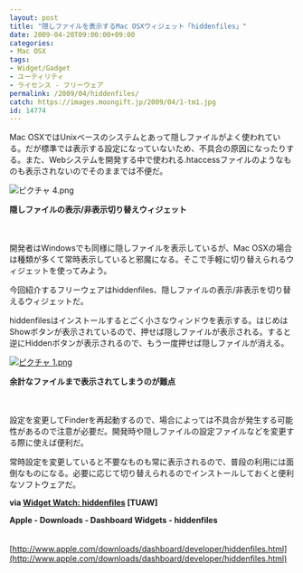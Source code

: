 ```yaml
---
layout: post
title: "隠しファイルを表示するMac OSXウィジェット「hiddenfiles」"
date: 2009-04-20T09:00:00+09:00
categories:
- Mac OSX
tags: 
- Widget/Gadget
- ユーティリティ
- ライセンス - フリーウェア
permalink: /2009/04/hiddenfiles/
catch: https://images.moongift.jp/2009/04/1-tm1.jpg
id: 14774
---
```

Mac OSXではUnixベースのシステムとあって隠しファイルがよく使われている。だが標準では表示する設定になっていないため、不具合の原因になったりする。また、Webシステムを開発する中で使われる.htaccessファイルのようなものも表示されないのでそのままでは不便だ。

  

![ピクチャ 4.png](https://images.moongift.jp/2009/04/43.png)  
  
**隠しファイルの表示/非表示切り替えウィジェット**

  

　

  

開発者はWindowsでも同様に隠しファイルを表示しているが、Mac OSXの場合は種類が多くて常時表示していると邪魔になる。そこで手軽に切り替えられるウィジェットを使ってみよう。

  

今回紹介するフリーウェアはhiddenfiles、隠しファイルの表示/非表示を切り替えるウィジェットだ。

  
<!--more-->

hiddenfilesはインストールするとごく小さなウィンドウを表示する。はじめはShowボタンが表示されているので、押せば隠しファイルが表示される。すると逆にHiddenボタンが表示されるので、もう一度押せば隠しファイルが消える。

  

[![ピクチャ 1.png](https://images.moongift.jp/2009/04/1-tm1.jpg)](https://images.moongift.jp/2009/04/13.png)  
  
**余計なファイルまで表示されてしまうのが難点**

  

　

  

設定を変更してFinderを再起動するので、場合によっては不具合が発生する可能性があるので注意が必要だ。開発時や隠しファイルの設定ファイルなどを変更する際に使えば便利だ。

  

常時設定を変更していると不要なものも常に表示されるので、普段の利用には面倒なものになる。必要に応じて切り替えられるのでインストールしておくと便利なソフトウェアだ。

  

**via [Widget Watch: hiddenfiles](http://www.tuaw.com/2009/04/03/widget-watch-hiddenfiles/) [TUAW]**

  

**Apple - Downloads - Dashboard Widgets - hiddenfiles**  
  
　[http://www.apple.com/downloads/dashboard/developer/hiddenfiles.html](http://www.apple.com/downloads/dashboard/developer/hiddenfiles.html)

  
